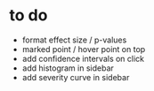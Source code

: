 
# to do

- format effect size / p-values 
- marked point / hover point on top
- add confidence intervals on click
- add histogram in sidebar
- add severity curve in sidebar
